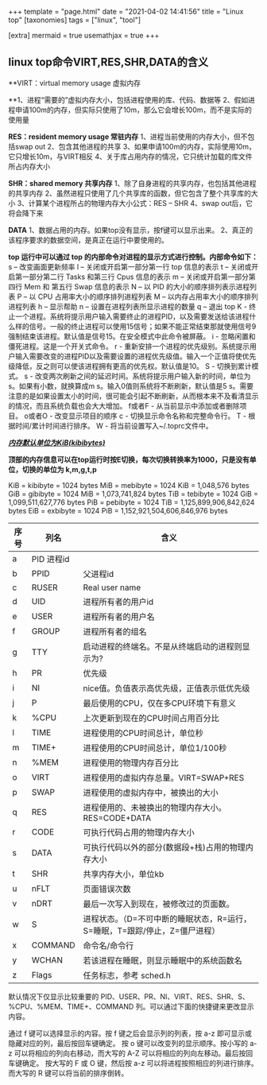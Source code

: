 +++
template = "page.html"
date = "2021-04-02 14:41:56"
title = "Linux top"
[taxonomies]
tags = ["linux", "tool"]

[extra]
mermaid = true
usemathjax = true
+++
<!--
mermaid example:
<div class="mermaid">
    mermaid program
</div>
-->
## linux top命令VIRT,RES,SHR,DATA的含义 

**VIRT：virtual memory usage 虚拟内存

**1、进程“需要的”虚拟内存大小，包括进程使用的库、代码、数据等
2、假如进程申请100m的内存，但实际只使用了10m，那么它会增长100m，而不是实际的使用量

**RES：resident memory usage 常驻内存**
1、进程当前使用的内存大小，但不包括swap out
2、包含其他进程的共享
3、如果申请100m的内存，实际使用10m，它只增长10m，与VIRT相反
4、关于库占用内存的情况，它只统计加载的库文件所占内存大小

**SHR：shared memory 共享内存**
1、除了自身进程的共享内存，也包括其他进程的共享内存
2、虽然进程只使用了几个共享库的函数，但它包含了整个共享库的大小
3、计算某个进程所占的物理内存大小公式：RES – SHR
4、swap out后，它将会降下来

**DATA**
1、数据占用的内存。如果top没有显示，按f键可以显示出来。
2、真正的该程序要求的数据空间，是真正在运行中要使用的。

**top 运行中可以通过 top 的内部命令对进程的显示方式进行控制。内部命令如下：**
s – 改变画面更新频率
l – 关闭或开启第一部分第一行 top 信息的表示
t – 关闭或开启第一部分第二行 Tasks 和第三行 Cpus 信息的表示
m – 关闭或开启第一部分第四行 Mem 和 第五行 Swap 信息的表示
N – 以 PID 的大小的顺序排列表示进程列表
P – 以 CPU 占用率大小的顺序排列进程列表
M – 以内存占用率大小的顺序排列进程列表
h – 显示帮助
n – 设置在进程列表所显示进程的数量
q – 退出 top
K - 终止一个进程。系统将提示用户输入需要终止的进程PID，以及需要发送给该进程什么样的信号。一般的终止进程可以使用15信号；如果不能正常结束那就使用信号9强制结束该进程。默认值是信号15。在安全模式中此命令被屏蔽。
i - 忽略闲置和僵死进程。这是一个开关式命令。
r - 重新安排一个进程的优先级别。系统提示用户输入需要改变的进程PID以及需要设置的进程优先级值。输入一个正值将使优先级降低，反之则可以使该进程拥有更高的优先权。默认值是10。
S - 切换到累计模式。
s - 改变两次刷新之间的延迟时间。系统将提示用户输入新的时间，单位为s。如果有小数，就换算成m s。输入0值则系统将不断刷新，默认值是5 s。需要注意的是如果设置太小的时间，很可能会引起不断刷新，从而根本来不及看清显示的情况，而且系统负载也会大大增加。
f或者F - 从当前显示中添加或者删除项目。
o或者O - 改变显示项目的顺序
c - 切换显示命令名称和完整命令行。
T - 根据时间/累计时间进行排序。
W - 将当前设置写入~/.toprc文件中。


***<u>内存默认单位为KiB(kibibytes)</u>***

**顶部的内存信息可以在top运行时按E切换，每次切换转换率为1000，只是没有单位，切换的单位为 k,m,g,t,p**

KiB = kibibyte = 1024 bytes
MiB = mebibyte = 1024 KiB = 1,048,576 bytes
GiB = gibibyte = 1024 MiB = 1,073,741,824 bytes
TiB = tebibyte = 1024 GiB = 1,099,511,627,776 bytes
PiB = pebibyte = 1024 TiB = 1,125,899,906,842,624 bytes
EiB = exbibyte = 1024 PiB = 1,152,921,504,606,846,976 bytes

| 序号 | 列名       | 含义                                                         |
| ---- | ---------- | ------------------------------------------------------------ |
| a    | PID 进程id |                                                              |
| b    | PPID       | 父进程id                                                     |
| c    | RUSER      | Real user name                                               |
| d    | UID        | 进程所有者的用户id                                           |
| e    | USER       | 进程所有者的用户名                                           |
| f    | GROUP      | 进程所有者的组名                                             |
| g    | TTY        | 启动进程的终端名。不是从终端启动的进程则显示为?              |
| h    | PR         | 优先级                                                       |
| i    | NI         | nice值。负值表示高优先级，正值表示低优先级                   |
| j    | P          | 最后使用的CPU，仅在多CPU环境下有意义                         |
| k    | %CPU       | 上次更新到现在的CPU时间占用百分比                            |
| l    | TIME       | 进程使用的CPU时间总计，单位秒                                |
| m    | TIME+      | 进程使用的CPU时间总计，单位1/100秒                           |
| n    | %MEM       | 进程使用的物理内存百分比                                     |
| o    | VIRT       | 进程使用的虚拟内存总量。VIRT=SWAP+RES                        |
| p    | SWAP       | 进程使用的虚拟内存中，被换出的大小                           |
| q    | RES        | 进程使用的、未被换出的物理内存大小。RES=CODE+DATA            |
| r    | CODE       | 可执行代码占用的物理内存大小                                 |
| s    | DATA       | 可执行代码以外的部分(数据段+栈)占用的物理内存大小            |
| t    | SHR        | 共享内存大小，单位kb                                         |
| u    | nFLT       | 页面错误次数                                                 |
| v    | nDRT       | 最后一次写入到现在，被修改过的页面数。                       |
| w    | S          | 进程状态。（D=不可中断的睡眠状态，R=运行，S=睡眠，T=跟踪/停止，Z=僵尸进程） |
| x    | COMMAND    | 命令名/命令行                                                |
| y    | WCHAN      | 若该进程在睡眠，则显示睡眠中的系统函数名                     |
| z    | Flags      | 任务标志，参考 sched.h                                       |

默认情况下仅显示比较重要的 PID、USER、PR、NI、VIRT、RES、SHR、S、%CPU、%MEM、TIME+、COMMAND 列。可以通过下面的快捷键来更改显示内容。

通过 f 键可以选择显示的内容。按 f 键之后会显示列的列表，按 a-z 即可显示或隐藏对应的列，最后按回车键确定。
按 o 键可以改变列的显示顺序。按小写的 a-z 可以将相应的列向右移动，而大写的 A-Z 可以将相应的列向左移动。最后按回车键确定。
按大写的 F 或 O 键，然后按 a-z 可以将进程按照相应的列进行排序。而大写的 R 键可以将当前的排序倒转。